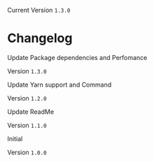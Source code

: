 Current Version `1.3.0`
# Changelog

Update Package dependencies and Perfomance

Version `1.3.0`

Update Yarn support and Command

Version `1.2.0`

Update ReadMe

Version `1.1.0`

Initial

Version `1.0.0`


